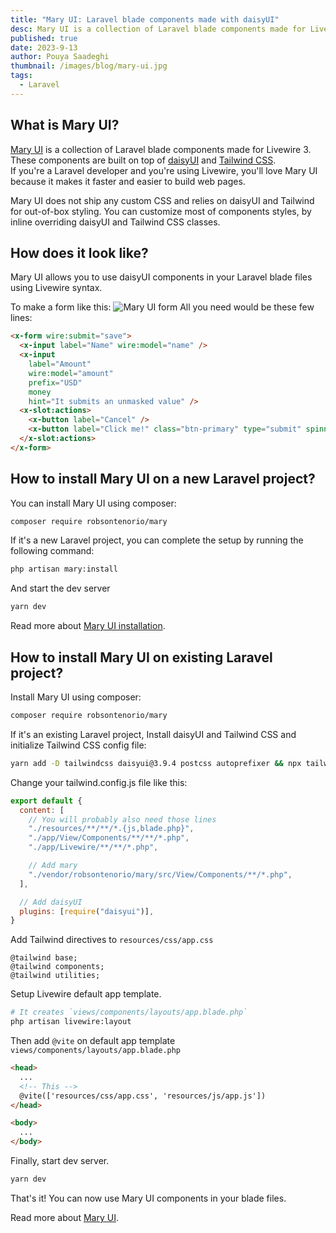 ```yaml
---
title: "Mary UI: Laravel blade components made with daisyUI"
desc: Mary UI is a collection of Laravel blade components made for Livewire 3 and styled around daisyUI and Tailwind CSS
published: true
date: 2023-9-13
author: Pouya Saadeghi
thumbnail: /images/blog/mary-ui.jpg
tags:
  - Laravel
---
```


## What is Mary UI?

[Mary UI](https://mary-ui.com/) is a collection of Laravel blade components made for Livewire 3.  
These components are built on top of [daisyUI](https://daisyui.com/) and [Tailwind CSS](https://tailwindcss.com/).  
If you're a Laravel developer and you're using Livewire, you'll love Mary UI because it makes it faster and easier to build web pages.

Mary UI does not ship any custom CSS and relies on daisyUI and Tailwind for out-of-box styling. You can customize most of components styles, by inline overriding daisyUI and Tailwind CSS classes.

## How does it look like?

Mary UI allows you to use daisyUI components in your Laravel blade files using Livewire syntax.

To make a form like this:
![Mary UI form](/images/blog/mary-ui-form.jpg)
All you need would be these few lines:

```html
<x-form wire:submit="save">
  <x-input label="Name" wire:model="name" />
  <x-input
    label="Amount"
    wire:model="amount"
    prefix="USD"
    money
    hint="It submits an unmasked value" />
  <x-slot:actions>
    <x-button label="Cancel" />
    <x-button label="Click me!" class="btn-primary" type="submit" spinner="save" />
  </x-slot:actions>
</x-form>
```

## How to install Mary UI on a new Laravel project?

You can install Mary UI using composer:

```bash
composer require robsontenorio/mary
```

If it's a new Laravel project, you can complete the setup by running the following command:

```bash
php artisan mary:install
```

And start the dev server

```bash
yarn dev
```

Read more about [Mary UI installation](https://mary-ui.com/docs/installation).

## How to install Mary UI on existing Laravel project?

Install Mary UI using composer:

```bash
composer require robsontenorio/mary
```

If it's an existing Laravel project, Install daisyUI and Tailwind CSS and initialize Tailwind CSS config file:

```bash
yarn add -D tailwindcss daisyui@3.9.4 postcss autoprefixer && npx tailwindcss init -p
```

Change your tailwind.config.js file like this:

```js
export default {
  content: [
    // You will probably also need those lines
    "./resources/**/**/*.{js,blade.php}",
    "./app/View/Components/**/**/*.php",
    "./app/Livewire/**/**/*.php",

    // Add mary
    "./vendor/robsontenorio/mary/src/View/Components/**/*.php",
  ],

  // Add daisyUI
  plugins: [require("daisyui")],
}
```

Add Tailwind directives to `resources/css/app.css`

```pcss
@tailwind base;
@tailwind components;
@tailwind utilities;
```

Setup Livewire default app template.

```bash
# It creates `views/components/layouts/app.blade.php`
php artisan livewire:layout
```

Then add `@vite` on default app template `views/components/layouts/app.blade.php`

```html
<head>
  ...
  <!-- This -->
  @vite(['resources/css/app.css', 'resources/js/app.js'])
</head>

<body>
  ...
</body>
```

Finally, start dev server.

```bash
yarn dev
```

That's it! You can now use Mary UI components in your blade files.

Read more about [Mary UI](https://mary-ui.com).
